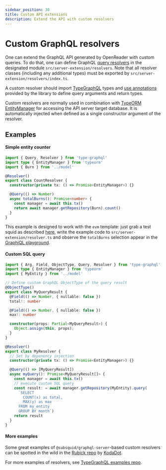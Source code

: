 ```yaml
---
sidebar_position: 30
title: Custom API extensions
description: Extend the API with custom resolvers
---
```


# Custom GraphQL resolvers

One can extend the GraphQL API generated by OpenReader with custom queries. To do that, one can define GraphQL [query resolvers](https://www.apollographql.com/docs/apollo-server/data/resolvers/) in the designated module `src/server-extension/resolvers`. Note that all resolver classes (including any additional types) must be exported by `src/server-extension/resolvers/index.ts`.

A custom resolver should import [TypeGraphQL](https://typegraphql.com) types and [use annotations](https://typegraphql.com/docs/resolvers.html) provided by the library to define query arguments and return types.

Custom resolvers are normally used in combination with [TypeORM EntityManager](https://typeorm.io/entity-manager-api) for accessing the API server target database. It is automatically injected when defined as a single constructor argument of the resolver.

## Examples

#### Simple entity counter

```typescript
import { Query, Resolver } from 'type-graphql'
import type { EntityManager } from 'typeorm'
import { Burn } from '../model'

@Resolver()
export class CountResolver {
  constructor(private tx: () => Promise<EntityManager>) {}

  @Query(() => Number)
  async totalBurns(): Promise<number> {
    const manager = await this.tx()
    return await manager.getRepository(Burn).count()
  }
}
```

This example is designed to work with the `evm` template: just grab a test squid as described [here](/quickstart/quickstart-ethereum/), write the example code to `src/server-extension/resolver.ts` and observe the `totalBurns` selection appear in the [GraphiQL playground](http://localhost:4350/graphql).

#### Custom SQL query

```typescript
import { Arg, Field, ObjectType, Query, Resolver } from 'type-graphql'
import type { EntityManager } from 'typeorm'
import { MyEntity } from '../model'

// Define custom GraphQL ObjectType of the query result
@ObjectType()
export class MyQueryResult {
  @Field(() => Number, { nullable: false })
  total!: number

  @Field(() => Number, { nullable: false })
  max!: number

  constructor(props: Partial<MyQueryResult>) {
    Object.assign(this, props);
  }
}

@Resolver()
export class MyResolver {
  // Set by depenency injection
  constructor(private tx: () => Promise<EntityManager>) {}

  @Query(() => [MyQueryResult])
  async myQuery(): Promise<MyQueryResult[]> {
    const manager = await this.tx()
    // execute custom SQL query
    const result: = await manager.getRepository(MyEntity).query(
      `SELECT 
        COUNT(x) as total, 
        MAX(y) as max
      FROM my_entity 
      GROUP BY month`)
    return result
  }
}
```

#### More examples

Some great examples of `@subsquid/graphql-server`-based custom resolvers can be spotted in the wild in the [Rubick repo](https://github.com/kodadot/rubick/tree/main/src/server-extension/resolvers) by [KodaDot](https://github.com/kodadot).

For more examples of resolvers, see [TypeGraphQL examples repo](https://github.com/MichalLytek/type-graphql/tree/master/examples).